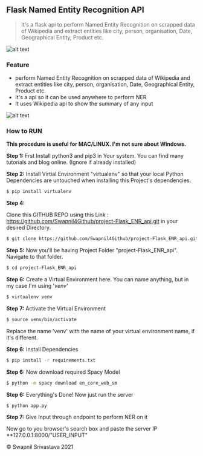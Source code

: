 ## Flask Named Entity Recognition API

> It's a flask api to perform Named Entity Recognition on scrapped data of Wikipedia 
> and extract entities like city, person, organisation, Date, Geographical Entity, Product etc.

![alt text](https://res.cloudinary.com/trinitytuts/image/upload/v1585627329/REST_API_jqcrkq.png)

### Feature

- perform Named Entity Recognition on scrapped data of Wikipedia and extract entities like city, person, organisation, Date, Geographical Entity, Product etc.
- It's a api so it can be used anywhere to perform NER
- It uses Wikipedia api to show the summary of any input

![alt text](https://cdn.pixabay.com/photo/2021/04/12/20/47/20-47-42-229_1280.jpg)

### How to RUN

**This procedure is useful for MAC/LINUX. I'm not sure about Windows.**

**Step 1:**
Frst Install python3 and pip3 in Your system. You can find many tutorials and blog online. (Ignore if already installed)

**Step 2:**
Install Virtial Environment "virtualenv" so that your local Python Dependencies are untouched when installing this Project's dependencies.

```bash
$ pip install virtualenv
```

**Step 4:**

Clone this GITHUB REPO using this Link : https://github.com/Swapnil4Github/project-Flask_ENR_api.git in your desired Directory.

```bash
$ git clone https://github.com/Swapnil4Github/project-Flask_ENR_api.git
```

**Step 5:**
Now you'll be having Project Folder "project-Flask_ENR_api". Navigate to that folder.

```bash
$ cd project-Flask_ENR_api
```

**Step 6:**
Create a Virtual Environment here. You can name anything, but in my case I'm using '_venv_'

```bash
$ virtualenv venv
```

**Step 7:**
Activate the Virtual Environment

```bash
$ source venv/bin/activate
```

Replace the name 'venv' with the name of your virtual environment name, if it's different.

**Step 6:**
Install Dependencies

```bash
$ pip install -r requirements.txt
```

**Step 6:**
Now download required Spacy Model

```bash
$ python -m spacy download en_core_web_sm
```

**Step 6:**
Everything's Done!
Now just run the server

```bash
$ python app.py
```
**Step 7:**
Give Input through endpoint to perform NER on it

Now go to you browser's search box and paste the server IP **127.0.0.1:8000/"USER_INPUT"



&copy; Swapnil Srivastava 2021
